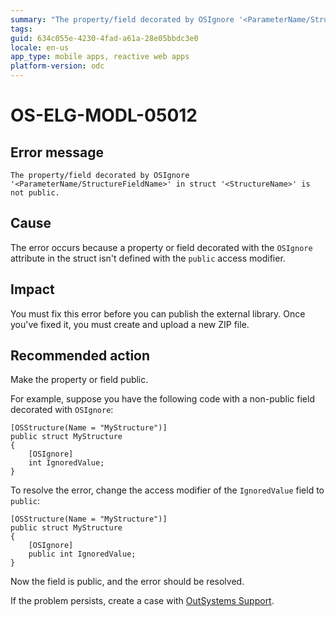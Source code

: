 ```yaml
---
summary: "The property/field decorated by OSIgnore '<ParameterName/StructureFieldName>' in struct '<StructureName>' is not public."
tags:
guid: 634c055e-4230-4fad-a61a-28e05bbdc3e0
locale: en-us
app_type: mobile apps, reactive web apps
platform-version: odc
---
```


# OS-ELG-MODL-05012

## Error message

`The property/field decorated by OSIgnore '<ParameterName/StructureFieldName>' in struct '<StructureName>' is not public.`

## Cause

The error occurs because a property or field decorated with the `OSIgnore` attribute in the struct isn't defined with the `public` access modifier.

## Impact

You must fix this error before you can publish the external library. Once you've fixed it, you must create and upload a new ZIP file.

## Recommended action

Make the property or field public.

For example, suppose you have the following code with a non-public field decorated with `OSIgnore`:

    [OSStructure(Name = "MyStructure")]
    public struct MyStructure
    {
        [OSIgnore]
        int IgnoredValue;
    }

To resolve the error, change the access modifier of the `IgnoredValue` field to `public`:

    [OSStructure(Name = "MyStructure")]
    public struct MyStructure
    {
        [OSIgnore]
        public int IgnoredValue;
    }

Now the field is public, and the error should be resolved.

If the problem persists, create a case with [OutSystems Support](https://www.outsystems.com/support/portal/open-support-case?ErrorCode=OS-ELG-MODL-05012).
